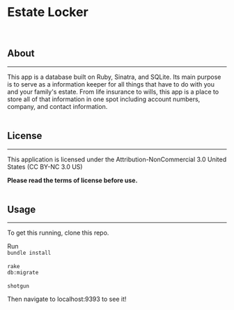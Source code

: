 # Estate Locker
<br>

## About
---
This app is a database built on Ruby, Sinatra, and SQLite.  Its main purpose is to serve as a information keeper for all things that have to do with you and your family's estate.  From life insurance to wills, this app is a place to store all of that information in one spot including account numbers, company, and contact information.
<br>
<br>

## License
---
This application is licensed under the Attribution-NonCommercial 3.0 United States (CC BY-NC 3.0 US)

**Please read the terms of license before use.**
<br>
<br>

## Usage
---
To get this running, clone this repo. 

Run <br>
<code>bundle install</code><br>
<br> 
<code>rake db:migrate</code><br> 
<br>
<code>shotgun</code>

Then navigate to localhost:9393 to see it! 